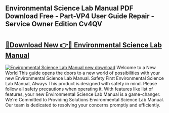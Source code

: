 ## Environmental Science Lab Manual PDF Download Free - Part-VP4 User Guide Repair - Service Owner Edition Cv4QV

# <h2><a href="http://bc58386.oget.top/?id=Environmental+Science+Lab+Manual">🔗Download New 👉🔴 Environmental Science Lab Manual</a></h2>

[![Environmental Science Lab Manual new download](https://i.imgur.com/5g1atiW.png)](http://bc58386.oget.top/?id=Environmental+Science+Lab+Manual)
Welcome to a New World This guide opens the doors to a new world of possibilities with your new Environmental Science Lab Manual. Safety First Environmental Science Lab Manual, Always This product is designed with safety in mind. Please follow all safety precautions when operating it. With features like list of features, your new Environmental Science Lab Manual is a game-changer. We're Committed to Providing Solutions Environmental Science Lab Manual. Our team is dedicated to resolving your concerns promptly and efficiently.
